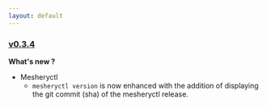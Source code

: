 ```yaml
---
layout: default
---
```


### [v0.3.4](https://github.com/layer5io/meshery/releases/tag/v0.3.4)

**What's new ?**

- Mesheryctl
  - `mesheryctl version` is now enhanced with the addition of displaying the git commit (sha) of the mesheryctl release.


